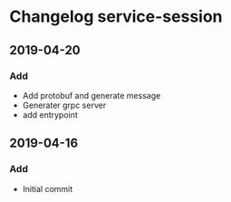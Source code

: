 # Changelog service-session

## 2019-04-20
### Add
  - Add protobuf and generate message
  - Generater grpc server
  - add entrypoint

## 2019-04-16
### Add
  - Initial commit
